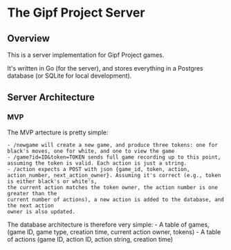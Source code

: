 # The Gipf Project Server

## Overview

This is a server implementation for Gipf Project games.

It's written in Go (for the server), and stores everything in a Postgres database (or SQLite for local development).

## Server Architecture

### MVP

The MVP artecture is pretty simple:

    - /newgame will create a new game, and produce three tokens: one for black's moves, one for white, and one to view the game
    - /game?id=ID&token=TOKEN sends full game recording up to this point, assuming the token is valid. Each action is just a string.
    - /action expects a POST with json {game_id, token, action, action_number, next_action_owner}. Assuming it's correct (e.g., token is either black's or white's,
    the current action matches the token owner, the action number is one greater than the 
    current number of actions), a new action is added to the database, and the next action
    owner is also updated.


The database architecture is therefore very simple:
    - A table of games, (game ID, game type, creation time, current action owner, tokens)
    - A table of actions (game ID, action ID, action string, creation time)